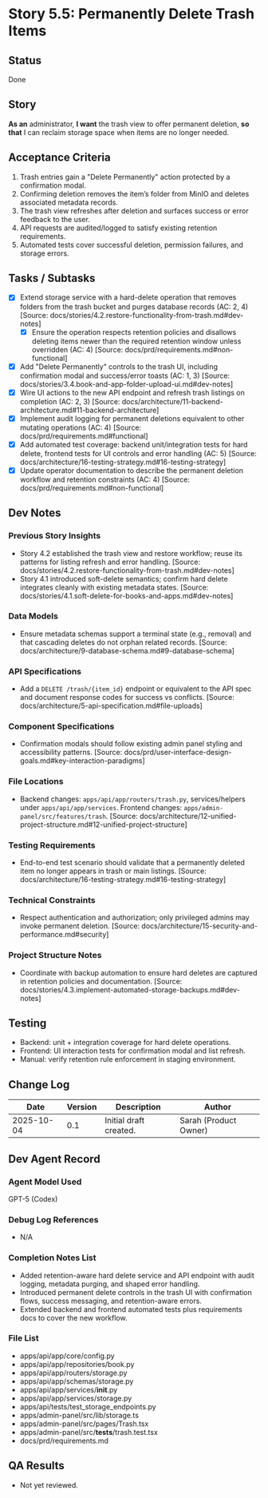 # Story 5.5: Permanently Delete Trash Items

## Status
Done

## Story
**As an** administrator,
**I want** the trash view to offer permanent deletion,
**so that** I can reclaim storage space when items are no longer needed.

## Acceptance Criteria
1. Trash entries gain a "Delete Permanently" action protected by a confirmation modal.
2. Confirming deletion removes the item’s folder from MinIO and deletes associated metadata records.
3. The trash view refreshes after deletion and surfaces success or error feedback to the user.
4. API requests are audited/logged to satisfy existing retention requirements.
5. Automated tests cover successful deletion, permission failures, and storage errors.

## Tasks / Subtasks
- [x] Extend storage service with a hard-delete operation that removes folders from the trash bucket and purges database records (AC: 2, 4) [Source: docs/stories/4.2.restore-functionality-from-trash.md#dev-notes]
  - [x] Ensure the operation respects retention policies and disallows deleting items newer than the required retention window unless overridden (AC: 4) [Source: docs/prd/requirements.md#non-functional]
- [x] Add "Delete Permanently" controls to the trash UI, including confirmation modal and success/error toasts (AC: 1, 3) [Source: docs/stories/3.4.book-and-app-folder-upload-ui.md#dev-notes]
- [x] Wire UI actions to the new API endpoint and refresh trash listings on completion (AC: 2, 3) [Source: docs/architecture/11-backend-architecture.md#11-backend-architecture]
- [x] Implement audit logging for permanent deletions equivalent to other mutating operations (AC: 4) [Source: docs/prd/requirements.md#functional]
- [x] Add automated test coverage: backend unit/integration tests for hard delete, frontend tests for UI controls and error handling (AC: 5) [Source: docs/architecture/16-testing-strategy.md#16-testing-strategy]
- [x] Update operator documentation to describe the permanent deletion workflow and retention constraints (AC: 4) [Source: docs/prd/requirements.md#non-functional]

## Dev Notes
### Previous Story Insights
- Story 4.2 established the trash view and restore workflow; reuse its patterns for listing refresh and error handling. [Source: docs/stories/4.2.restore-functionality-from-trash.md#dev-notes]
- Story 4.1 introduced soft-delete semantics; confirm hard delete integrates cleanly with existing metadata states. [Source: docs/stories/4.1.soft-delete-for-books-and-apps.md#dev-notes]

### Data Models
- Ensure metadata schemas support a terminal state (e.g., removal) and that cascading deletes do not orphan related records. [Source: docs/architecture/9-database-schema.md#9-database-schema]

### API Specifications
- Add a `DELETE /trash/{item_id}` endpoint or equivalent to the API spec and document response codes for success vs conflicts. [Source: docs/architecture/5-api-specification.md#file-uploads]

### Component Specifications
- Confirmation modals should follow existing admin panel styling and accessibility patterns. [Source: docs/prd/user-interface-design-goals.md#key-interaction-paradigms]

### File Locations
- Backend changes: `apps/api/app/routers/trash.py`, services/helpers under `apps/api/app/services`. Frontend changes: `apps/admin-panel/src/features/trash`. [Source: docs/architecture/12-unified-project-structure.md#12-unified-project-structure]

### Testing Requirements
- End-to-end test scenario should validate that a permanently deleted item no longer appears in trash or main listings. [Source: docs/architecture/16-testing-strategy.md#16-testing-strategy]

### Technical Constraints
- Respect authentication and authorization; only privileged admins may invoke permanent deletion. [Source: docs/architecture/15-security-and-performance.md#security]

### Project Structure Notes
- Coordinate with backup automation to ensure hard deletes are captured in retention policies and documentation. [Source: docs/stories/4.3.implement-automated-storage-backups.md#dev-notes]

## Testing
- Backend: unit + integration coverage for hard delete operations.
- Frontend: UI interaction tests for confirmation modal and list refresh.
- Manual: verify retention rule enforcement in staging environment.

## Change Log
| Date | Version | Description | Author |
| --- | --- | --- | --- |
| 2025-10-04 | 0.1 | Initial draft created. | Sarah (Product Owner) |

## Dev Agent Record
### Agent Model Used
GPT-5 (Codex)

### Debug Log References
- N/A

### Completion Notes List
- Added retention-aware hard delete service and API endpoint with audit logging, metadata purging, and shaped error handling.
- Introduced permanent delete controls in the trash UI with confirmation flows, success messaging, and retention-aware errors.
- Extended backend and frontend automated tests plus requirements docs to cover the new workflow.

### File List
- apps/api/app/core/config.py
- apps/api/app/repositories/book.py
- apps/api/app/routers/storage.py
- apps/api/app/schemas/storage.py
- apps/api/app/services/__init__.py
- apps/api/app/services/storage.py
- apps/api/tests/test_storage_endpoints.py
- apps/admin-panel/src/lib/storage.ts
- apps/admin-panel/src/pages/Trash.tsx
- apps/admin-panel/src/__tests__/trash.test.tsx
- docs/prd/requirements.md

## QA Results
- Not yet reviewed.
